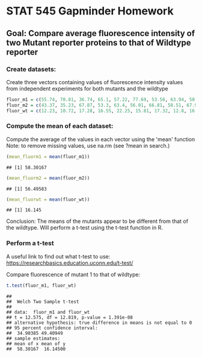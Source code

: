 STAT 545 Gapminder Homework
================

Goal: Compare average fluorescence intensity of two Mutant reporter proteins to that of Wildtype reporter
---------------------------------------------------------------------------------------------------------

### Create datasets:

Create three vectors containing values of fluorescence intensity values from independent experiments for both mutants and the wildtype

``` r
fluor_m1 = c(55.74, 70.81, 36.74, 65.1, 57.22, 77.69, 53.58, 63.94, 50.8, 64.05, 45.09, 58.86)
fluor_m2 = c(43.37, 35.23, 67.87, 53.3, 63.4, 56.01, 66.81, 58.51, 67.98, 53.34, 66.42, 45.71)
fluor_wt = c(12.23, 10.72, 17.28, 16.55, 22.25, 15.81, 17.32, 12.8, 16.5, 14.71, 19.71, 17.86)
```

### Compute the mean of each dataset:

Compute the average of the values in each vector using the 'mean' function Note: to remove missing values, use na.rm (see ?mean in search.)

``` r
(mean_fluorm1 = mean(fluor_m1))
```

    ## [1] 58.30167

``` r
(mean_fluorm2 = mean(fluor_m2))
```

    ## [1] 56.49583

``` r
(mean_fluorwt = mean(fluor_wt))
```

    ## [1] 16.145

Conclusion: The means of the mutants appear to be different from that of the wildtype. Will perform a t-test using the t-test function in R.

### Perform a t-test

A useful link to find out what t-test to use: <https://researchbasics.education.uconn.edu/t-test/>

Compare fluorescence of mutant 1 to that of wildtype:

``` r
t.test(fluor_m1, fluor_wt)
```

    ## 
    ##  Welch Two Sample t-test
    ## 
    ## data:  fluor_m1 and fluor_wt
    ## t = 12.575, df = 12.819, p-value = 1.391e-08
    ## alternative hypothesis: true difference in means is not equal to 0
    ## 95 percent confidence interval:
    ##  34.90385 49.40949
    ## sample estimates:
    ## mean of x mean of y 
    ##  58.30167  16.14500
